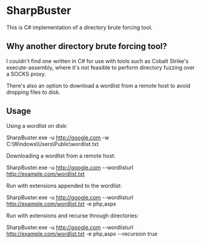 # SharpBuster
This is C# implementation of a directory brute forcing tool.

## Why another directory brute forcing tool?
I couldn't find one written in C# for use with tools such as Cobalt Strike's execute-assembly, where it's not feasible to perform directory fuzzing over a SOCKS proxy.

There's also an option to download a wordlist from a remote host to avoid dropping files to disk.

## Usage
Using a wordlist on disk:

SharpBuster.exe -u http://google.com -w C:\Windows\Users\Public\wordlist.txt

Downloading a wordlist from a remote host:

SharpBuster.exe -u http://google.com --wordlisturl http://example.com/wordlist.txt

Run with extensions appended to the wordlist:

SharpBuster.exe -u http://google.com --wordlisturl http://example.com/wordlist.txt -e php,aspx

Run with extensions and recurse through directories:

SharpBuster.exe -u http://google.com --wordlisturl http://example.com/wordlist.txt -e php,aspx --recursion true

